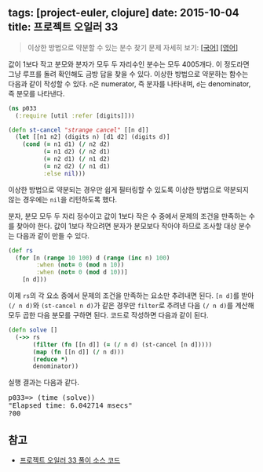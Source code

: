tags: [project-euler, clojure]
date: 2015-10-04
title: 프로젝트 오일러 33
---
> 이상한 방법으로 약분할 수 있는 분수 찾기
> 문제 자세히 보기: [[국어]](http://euler.synap.co.kr/prob_detail.php?id=33) [[영어]](https://projecteuler.net/problem=33)

값이 1보다 작고 분모와 분자가 모두 두 자리수인 분수는 모두 4005개다. 이 정도라면 그냥 루프를 돌려 확인해도 금방 답을 찾을 수 있다. 이상한 방법으로 약분하는 함수는 다음과 같이 작성할 수 있다. `n`은 numerator, 즉 분자를 나타내며, `d`는 denominator, 즉 분모를 나타낸다.<!--more-->

```clojure
(ns p033
  (:require [util :refer [digits]]))

(defn st-cancel "strange cancel" [[n d]]
  (let [[n1 n2] (digits n) [d1 d2] (digits d)]
    (cond (= n1 d1) (/ n2 d2)
          (= n1 d2) (/ n2 d1)
          (= n2 d1) (/ n1 d2)
          (= n2 d2) (/ n1 d1)
          :else nil)))
```

이상한 방법으로 약분되는 경우만 쉽게 필터링할 수 있도록 이상한 방법으로 약분되지 않는 경우에는 `nil`을 리턴하도록 했다.

분자, 분모 모두 두 자리 정수이고 값이 1보다 작은 수 중에서 문제의 조건을 만족하는 수를 찾아야 한다. 값이 1보다 작으려면 분자가 분모보다 작아야 하므로 조사할 대상 분수는 다음과 같이 만들 수 있다.

```clojure
(def rs
  (for [n (range 10 100) d (range (inc n) 100)
        :when (not= 0 (mod n 10))
        :when (not= 0 (mod d 10))]
    [n d]))
```

이제 `rs`의 각 요소 중에서 문제의 조건을 만족하는 요소만 추려내면 된다. `[n d]`를 받아 `(/ n d)`와 `(st-cancel n d)`가 같은 경우만 `filter`로 추려낸 다음 `(/ n d)`를 계산해 모두 곱한 다음 분모를 구하면 된다. 코드로 작성하면 다음과 같이 된다.

```clojure
(defn solve []
  (->> rs
       (filter (fn [[n d]] (= (/ n d) (st-cancel [n d]))))
       (map (fn [[n d]] (/ n d)))
       (reduce *)
       denominator))
```

실행 결과는 다음과 같다.

<pre class="console">p033=> (time (solve))
"Elapsed time: 6.042714 msecs"
?00
</pre>

## 참고
* [프로젝트 오일러 33 풀이 소스 코드](https://github.com/ntalbs/euler/blob/master/src/p033.clj)

